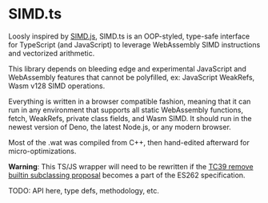 # SIMD.ts #

Loosly inspired by [SIMD.js](https://github.com/tc39/ecmascript_simd), SIMD.ts is an OOP-styled, type-safe interface for TypeScript (and JavaScript) to leverage WebAssembly SIMD instructions and vectorized arithmetic.

This library depends on bleeding edge and experimental JavaScript and WebAssembly features that cannot be polyfilled, ex: JavaScript WeakRefs, Wasm v128 SIMD operations.

Everything is written in a browser compatible fashion, meaning that it can run in any environment that supports all static WebAssembly functions, fetch, WeakRefs, private class fields, and Wasm SIMD. It should run in the newest version of Deno, the latest Node.js, or any modern browser.

Most of the .wat was compiled from C++, then hand-edited afterward for micro-optimizations.

**Warning**:
This TS/JS wrapper will need to be rewritten if the [TC39 remove builtin subclassing proposal](https://github.com/tc39/proposal-rm-builtin-subclassing) becomes a part of the ES262 specification.

TODO: API here, type defs, methodology, etc.
